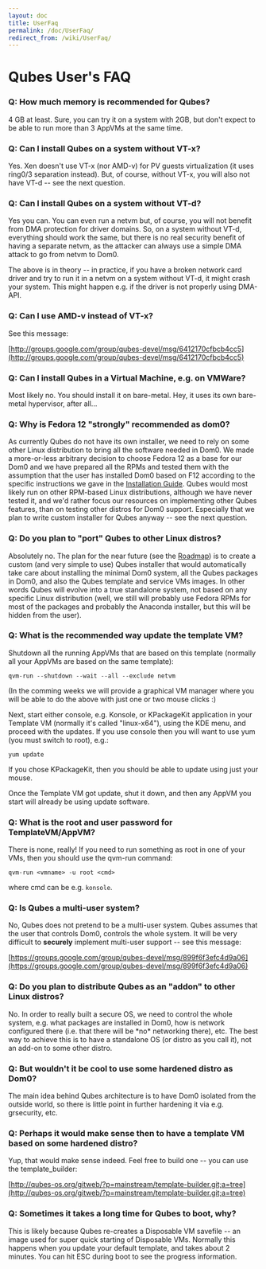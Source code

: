 ```yaml
---
layout: doc
title: UserFaq
permalink: /doc/UserFaq/
redirect_from: /wiki/UserFaq/
---
```


Qubes User's FAQ
================

### Q: How much memory is recommended for Qubes?

4 GB at least. Sure, you can try it on a system with 2GB, but don't expect to be able to run more than 3 AppVMs at the same time.

### Q: Can I install Qubes on a system without VT-x?

Yes. Xen doesn't use VT-x (nor AMD-v) for PV guests virtualization (it uses ring0/3 separation instead). But, of course, without VT-x, you will also not have VT-d -- see the next question.

### Q: Can I install Qubes on a system without VT-d?

Yes you can. You can even run a netvm but, of course, you will not benefit from DMA protection for driver domains. So, on a system without VT-d, everything should work the same, but there is no real security benefit of having a separate netvm, as the attacker can always use a simple DMA attack to go from netvm to Dom0.

The above is in theory -- in practice, if you have a broken network card driver and try to run it in a netvm on a system without VT-d, it might crash your system. This might happen e.g. if the driver is not properly using DMA-API.

### Q: Can I use AMD-v instead of VT-x?

See this message:

[http://groups.google.com/group/qubes-devel/msg/6412170cfbcb4cc5](http://groups.google.com/group/qubes-devel/msg/6412170cfbcb4cc5)

### Q: Can I install Qubes in a Virtual Machine, e.g. on VMWare?

Most likely no. You should install it on bare-metal. Hey, it uses its own bare-metal hypervisor, after all...

### Q: Why is Fedora 12 "strongly" recommended as dom0?

As currently Qubes do not have its own installer, we need to rely on some other Linux distribution to bring all the software needed in Dom0. We made a more-or-less arbitrary decision to choose Fedora 12 as a base for our Dom0 and we have prepared all the RPMs and tested them with the assumption that the user has installed Dom0 based on F12 according to the specific instructions we gave in the [Installation Guide](/doc/InstallationGuide). Qubes would most likely run on other RPM-based Linux distributions, although we have never tested it, and we'd rather focus our resources on implementing other Qubes features, than on testing other distros for Dom0 support. Especially that we plan to write custom installer for Qubes anyway -- see the next question.

### Q: Do you plan to "port" Qubes to other Linux distros?

Absolutely no. The plan for the near future (see the [Roadmap](https://www.qubes-os.org/trac/roadmap)) is to create a custom (and very simple to use) Qubes installer that would automatically take care about installing the minimal Dom0 system, all the Qubes packages in Dom0, and also the Qubes template and service VMs images. In other words Qubes will evolve into a true standalone system, not based on any specific Linux distribution (well, we still will probably use Fedora RPMs for most of the packages and probably the Anaconda installer, but this will be hidden from the user).

### Q: What is the recommended way update the template VM?

Shutdown all the running AppVMs that are based on this template (normally all your AppVMs are based on the same template):

```
qvm-run --shutdown --wait --all --exclude netvm
```

(In the comming weeks we will provide a graphical VM manager where you will be able to do the above with just one or two mouse clicks :)

Next, start either console, e.g. Konsole, or KPackageKit application in your Template VM (normally it's called "linux-x64"), using the KDE menu, and proceed with the updates. If you use console then you will want to use yum (you must switch to root), e.g.:

```
yum update
```

If you chose KPackageKit, then you should be able to update using just your mouse.

Once the Template VM got update, shut it down, and then any AppVM you start will already be using update software.

### Q: What is the root and user password for TemplateVM/AppVM?

There is none, really! If you need to run something as root in one of your VMs, then you should use the qvm-run command:

```
qvm-run <vmname> -u root <cmd>
```

where cmd can be e.g. ```konsole```.

### Q: Is Qubes a multi-user system?

No, Qubes does not pretend to be a multi-user system. Qubes assumes that the user that controls Dom0, controls the whole system. It will be very difficult to **securely** implement multi-user support -- see this message:

[https://groups.google.com/group/qubes-devel/msg/899f6f3efc4d9a06](https://groups.google.com/group/qubes-devel/msg/899f6f3efc4d9a06)

### Q: Do you plan to distribute Qubes as an "addon" to other Linux distros?

No. In order to really built a secure OS, we need to control the whole system, e.g. what packages are installed in Dom0, how is network configured there (i.e. that there will be \*no\* networking there), etc. The best way to achieve this is to have a standalone OS (or distro as you call it), not an add-on to some other distro.

### Q: But wouldn't it be cool to use some hardened distro as Dom0?

The main idea behind Qubes architecture is to have Dom0 isolated from the outside world, so there is little point in further hardening it via e.g. grsecurity, etc.

### Q: Perhaps it would make sense then to have a template VM based on some hardened distro?

Yup, that would make sense indeed. Feel free to build one -- you can use the template\_builder:

[http://qubes-os.org/gitweb/?p=mainstream/template-builder.git;a=tree](http://qubes-os.org/gitweb/?p=mainstream/template-builder.git;a=tree)

### Q: Sometimes it takes a long time for Qubes to boot, why?

This is likely because Qubes re-creates a Disposable VM savefile -- an image used for super quick starting of Disposable VMs. Normally this happens when you update your default template, and takes about 2 minutes. You can hit ESC during boot to see the progress information.
